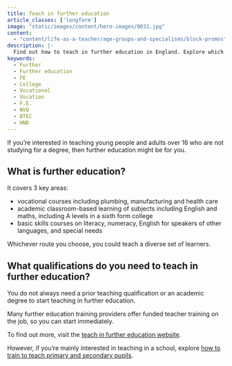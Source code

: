 ```yaml
---
title: Teach in further education
article_classes: ['longform']
image: "static/images/content/hero-images/0031.jpg"
content:
  - "content/life-as-a-teacher/age-groups-and-specialisms/block-promos"
description: |-
  Find out how to teach in further education in England. Explore which qualifications you need and how to find further education teacher training.
keywords:
  - Further
  - Further education
  - FE
  - College
  - Vocational
  - Vocation
  - F.E.
  - NVQ
  - BTEC
  - HND
---
```



If you’re interested in teaching young people and adults over 16 who are not studying for a degree, then further education might be for you. 

## What is further education?

It covers 3 key areas: 

* vocational courses including plumbing, manufacturing and health care
* academic classroom-based learning of subjects including English and maths, including A levels in a sixth form college
* basic skills courses on literacy, numeracy, English for speakers of other languages, and special needs

Whichever route you choose, you could teach a diverse set of learners.

## What qualifications do you need to teach in further education?

You do not always need a prior teaching qualification or an academic degree to start teaching in further education. 

Many further education training providers offer funded teacher training on the job, so you can start immediately. 

To find out more, visit the [teach in further education website](https://www.teachinfurthereducation.education.gov.uk/).

However, if you’re mainly interested in teaching in a school, explore [how to train to teach primary and secondary pupils](/train-to-be-a-teacher).
